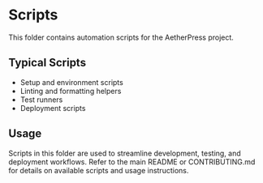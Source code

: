 # Scripts

This folder contains automation scripts for the AetherPress project.

## Typical Scripts

- Setup and environment scripts
- Linting and formatting helpers
- Test runners
- Deployment scripts

## Usage

Scripts in this folder are used to streamline development, testing, and deployment workflows. Refer to the main README or CONTRIBUTING.md for details on available scripts and usage instructions.
